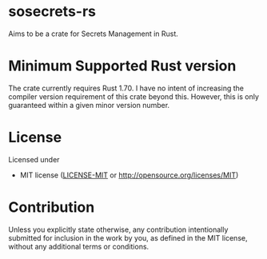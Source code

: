 # sosecrets-rs

Aims to be a crate for Secrets Management in Rust.

# Minimum Supported Rust version

The crate currently requires Rust 1.70. I have no intent of increasing the
compiler version requirement of this crate beyond this. However, this is only
guaranteed within a given minor version number.

# License

Licensed under

- MIT license ([LICENSE-MIT](LICENSE-MIT) or <http://opensource.org/licenses/MIT>)

# Contribution

Unless you explicitly state otherwise, any contribution intentionally submitted
for inclusion in the work by you, as defined in the MIT license, without any additional terms or conditions.
